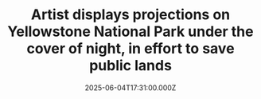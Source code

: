 ---
title: "Artist displays projections on Yellowstone National Park under the cover of night, in effort to save public lands"
date: 2025-06-04T17:31:00.000Z
category: Human Kindness
externalLink: "https://www.goodgoodgood.co/articles/michele-pred-protest-art-national-parks"
image: ""
excerpt: "Swedish-American artist and activist Michele Pred shines a light on important issues through her work — literally.…"
---